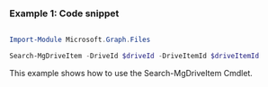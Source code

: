 ### Example 1: Code snippet

```powershell

Import-Module Microsoft.Graph.Files

Search-MgDriveItem -DriveId $driveId -DriveItemId $driveItemId

```
This example shows how to use the Search-MgDriveItem Cmdlet.

